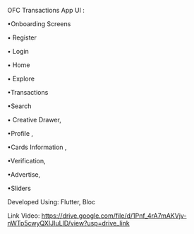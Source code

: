 OFC Transactions App UI : 

•Onboarding Screens

• Register 

• Login 

• Home 

• Explore 

•Transactions 

•Search 

• Creative Drawer,

•Profile ,

•Cards Information ,

•Verification, 

•Advertise,

•Sliders

Developed Using:  Flutter, Bloc 

Link Video: https://drive.google.com/file/d/1Pnf_4rA7mAKVjv-nWTp5cwyQXIJIuLlD/view?usp=drive_link
